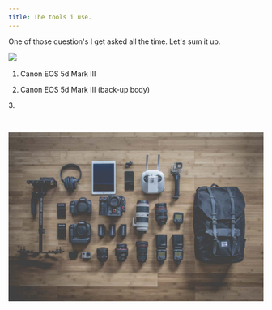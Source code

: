 ```yaml
---
title: The tools i use.
---
```



One of those question's I get asked all the time. Let's sum it up.&nbsp;

![](/uploads/versions/img-2979-2---x----3235-2384x---.jpg)

1. Canon EOS 5d Mark III&nbsp;

2. Canon EOS 5d Mark III (back-up body)

3.&nbsp;

​​​​​​​

![Gear](/uploads/gear.png)